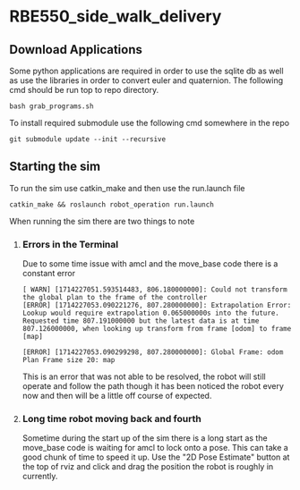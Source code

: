 # RBE550_side_walk_delivery

## Download Applications
Some python applications are required in order to use the sqlite db as well as use the libraries in order to convert euler and quaternion. The following cmd should be run top to repo directory.
```
bash grab_programs.sh 
```

To install required submodule use the following cmd somewhere in the repo
```
git submodule update --init --recursive 
```

## Starting the sim

To run the sim use catkin_make and then use the run.launch file
```
catkin_make && roslaunch robot_operation run.launch
```
When running the sim there are two things to note
1. ### Errors in the Terminal
    Due to some time issue with amcl and the move_base code there is a constant error 
    ```
    [ WARN] [1714227051.593514483, 806.180000000]: Could not transform the global plan to the frame of the controller
    [ERROR] [1714227053.090221276, 807.280000000]: Extrapolation Error: Lookup would require extrapolation 0.065000000s into the future.  Requested time 807.191000000 but the latest data is at time 807.126000000, when looking up transform from frame [odom] to frame [map]

    [ERROR] [1714227053.090299298, 807.280000000]: Global Frame: odom Plan Frame size 20: map
    ```
    This is an error that was not able to be resolved, the robot will still operate and follow the path though it has been noticed the robot every now and then will be a little off course of expected. 
2. ### Long time robot moving back and fourth
    Sometime during the start up of the sim there is a long start as the move_base code is waiting for amcl to lock onto a pose. This can take a good chunk of time to speed it up. Use the "2D Pose Estimate" button at the top of rviz and click and drag the position the robot is roughly in currently.